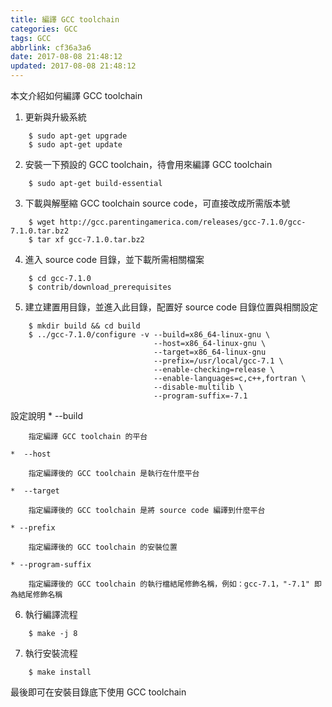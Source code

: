 ```yaml
---
title: 編譯 GCC toolchain
categories: GCC
tags: GCC
abbrlink: cf36a3a6
date: 2017-08-08 21:48:12
updated: 2017-08-08 21:48:12
---
```


本文介紹如何編譯 GCC toolchain

1.  更新與升級系統
```
    $ sudo apt-get upgrade
    $ sudo apt-get update
```
2.  安裝一下預設的 GCC toolchain，待會用來編譯 GCC toolchain
```
    $ sudo apt-get build-essential
```
3.  下載與解壓縮 GCC toolchain source code，可直接改成所需版本號
```    
    $ wget http://gcc.parentingamerica.com/releases/gcc-7.1.0/gcc-7.1.0.tar.bz2
    $ tar xf gcc-7.1.0.tar.bz2
```
4.  進入 source code 目錄，並下載所需相關檔案
```
    $ cd gcc-7.1.0
    $ contrib/download_prerequisites
```
5.  建立建置用目錄，並進入此目錄，配置好 source code 目錄位置與相關設定
```
    $ mkdir build && cd build
    $ ../gcc-7.1.0/configure -v --build=x86_64-linux-gnu \
                                --host=x86_64-linux-gnu \
                                --target=x86_64-linux-gnu 
                                --prefix=/usr/local/gcc-7.1 \
                                --enable-checking=release \
                                --enable-languages=c,c++,fortran \
                                --disable-multilib \
                                --program-suffix=-7.1 
```
  設定說明
    *  --build

        指定編譯 GCC toolchain 的平台

    *  --host

        指定編譯後的 GCC toolchain 是執行在什麼平台

    *  --target

        指定編譯後的 GCC toolchain 是將 source code 編譯到什麼平台

    * --prefix

        指定編譯後的 GCC toolchain 的安裝位置

    * --program-suffix

        指定編譯後的 GCC toolchain 的執行檔結尾修飾名稱，例如：gcc-7.1，"-7.1" 即為結尾修飾名稱

6.  執行編譯流程  
```
    $ make -j 8 
```
7.  執行安裝流程
```
    $ make install
```

最後即可在安裝目錄底下使用 GCC toolchain
